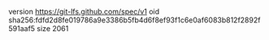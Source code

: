version https://git-lfs.github.com/spec/v1
oid sha256:fdfd2d8fe019786a9e3386b5fb4d6f8ef93f1c6e0af6083b812f2892f591aaf5
size 2061

